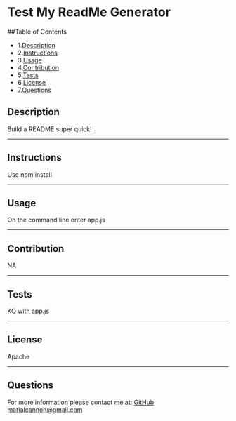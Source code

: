 # Test My ReadMe Generator
##Table of Contents
* 1.[Description](#description)
* 2.[Instructions](#instructions)
* 3.[Usage](#usage)
* 4.[Contribution](#contribution)
* 5.[Tests](#tests)
* 6.[License](#license)
* 7.[Questions](#questions)


## Description 
Build a README super quick!
___
## Instructions 
Use npm install
___
## Usage
On the command line enter app.js
___
## Contribution
NA
___
## Tests
KO with app.js
___
## License
Apache
___
## Questions
For more information please contact me at: 
[GitHub](MCannon33)
marialcannon@gmail.com
